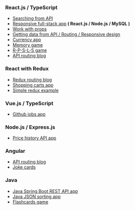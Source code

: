 <!--### Welcome 👋

✨ How to reach me: [LinkedIn](https://www.linkedin.com/in//)<br><br>

My projects are available below ⤵️-->
      
### React.js / TypeScript
- [Searching from API](https://github.com/artyom-n/search-api)
- [Responsive full-stack app](https://github.com/artyom-n/client-server-app)<b> ( React.js / Node.js / MySQL )</b>
- [Work with props](https://github.com/artyom-n/react-ts-work-with-props)
- [Getting data from API / Routing / Responsive design](https://github.com/artyom-n/get-data-from-api)
- [Currency app](https://github.com/artyom-n/currency-app)
- [Memory game](https://github.com/artyom-n/memory-game)
- [R-P-S-L-S game](https://github.com/artyom-n/rock-paper)
- [API routing blog](https://github.com/artyom-n/api-blog)

### React with Redux
- [Redux routing blog](https://github.com/artyom-n/redux-blog)
- [Shopping carts app](https://github.com/artyom-n/shopping-carts)
- [Simple redux example](https://github.com/artyom-n/react-redux-ts)

### Vue.js / TypeScript
- [Github jobs app](https://github.com/artyom-n/dev-challenges)
 
### Node.js / Express.js
- [Price history API app](https://github.com/artyom-n/coindesk)          
       
### Angular
- [API routing blog](https://github.com/artyom-n/ricky-morty)
- [Joke cards](https://github.com/artyom-n/joke-app)
      
### Java
- [Java Spring Boot REST API app](https://github.com/artyom-n/rest-spring-boot)
- [Java JSON sorting app](https://github.com/artyom-n/java-json-sort)
- [Flashcards game](https://github.com/artyom-n/flashcards-in-java)

<!--
```diff
- text in red
+ text in green
! text in orange
# text in gray
@@ text in purple (and bold)@@
```
-->

<!--
### Hi there 👋

**artyom-n/artyom-n** is a ✨ _special_ ✨ repository because its `README.md` (this file) appears on your GitHub profile.

Here are some ideas to get you started:

- 🔭 I’m currently working on ...
- 🌱 I’m currently learning ...
- 👯 I’m looking to collaborate on ...
- 🤔 I’m looking for help with ...
- 💬 Ask me about ...
- 📫 How to reach me: ...
- 😄 Pronouns: ...
- ⚡ Fun fact: ...
-->
